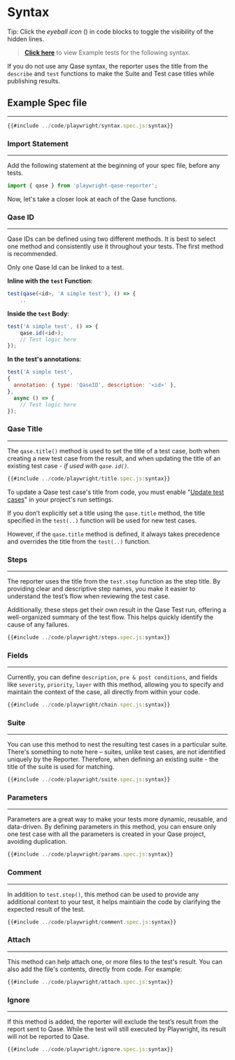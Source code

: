 # Syntax

Tip: Click the _eyeball icon_ (<i class="fa fa-eye"></i>) in code blocks to toggle the visibility of the hidden lines.


> [**Click here**](https://github.com/cskmnrpt/qase-playwright/tree/main/tests/examples) to view Example tests for the following syntax.


If you do not use any Qase syntax, the reporter uses the title from the `describe` and `test` functions to make the Suite and Test case titles while publishing results.


## Example Spec file
---
```javascript
{{#include ../code/playwright/syntax.spec.js:syntax}}
```


### Import Statement
---
Add the following statement at the beginning of your spec file, before any tests.

```javascript
import { qase } from 'playwright-qase-reporter';
```
Now, let's take a closer look at each of the Qase functions.


 
### Qase ID
---

Qase IDs can be defined using two different methods. It is best to select one method and consistently use it throughout your tests. The first method is recommended.

Only one Qase Id can be linked to a test. 

**Inline with the `test` Function**: 

```javascript
test(qase(<id>, 'A simple test'), () => {
    ..
```

**Inside the `test` Body**: 

```javascript
test('A simple test', () => {
    qase.id(<id>);
    // Test logic here
});
```

**In the test's annotations**:

```js
test('A simple test',
{
  annotation: { type: 'QaseID', description: '<id>' },
},
  async () => {
    // Test logic here
});
```


### Qase Title
--- 

The `qase.title()` method is used to set the title of a test case, both when creating a new test case from the result, and when updating the title of an existing test case - *if used with `qase.id()`.*

```javascript
{{#include ../code/playwright/title.spec.js:syntax}}
```

To update a Qase test case's title from code, you must enable "[Update test cases](https://help.qase.io/en/articles/5563702-test-runs#h_161810cf24)" in your project's run settings.

If you don’t explicitly set a title using the `qase.title` method, the title specified in the `test(..)` function will be used for new test cases. 

However, if the `qase.title` method is defined, it always takes precedence and overrides the title from the `test(..)` function.



### Steps
--- 

The reporter uses the title from the `test.step` function as the step title. By providing clear and descriptive step names, you make it easier to understand the test’s flow when reviewing the test case.

Additionally, these steps get their own result in the Qase Test run, offering a well-organized summary of the test flow. This helps quickly identify the cause of any failures.

```javascript
{{#include ../code/playwright/steps.spec.js:syntax}}
```


### Fields
---

Currently, you can define `description`, `pre & post conditions`, and fields like `severity`, `priority`, `layer` with this method, allowing you to specify and maintain the context of the case, all directly from within your code. 

```javascript
{{#include ../code/playwright/chain.spec.js:syntax}}
```


### Suite 
---

You can use this method to nest the resulting test cases in a particular suite. There's something to note here – suites, unlike test cases, are not identified uniquely by the Reporter. Therefore, when defining an existing suite - the title of the suite is used for matching.

```js
{{#include ../code/playwright/suite.spec.js:syntax}}
```


### Parameters
---
Parameters are a great way to make your tests more dynamic, reusable, and data-driven. By defining parameters in this method, you can ensure only one test case with all the parameters is created in your Qase project, avoiding duplication.


```javascript
{{#include ../code/playwright/params.spec.js:syntax}}
```


### Comment
---
In addition to `test.step()`, this method can be used to provide any additional context to your test, it helps maintiain the code by clarifying the expected result of the test.

```js
{{#include ../code/playwright/comment.spec.js:syntax}}
```


### Attach
---
This method can help attach one, or more files to the test's result. You can also add the file's contents, directly from code. For example: 

```js
{{#include ../code/playwright/attach.spec.js:syntax}}
```


### Ignore
---
If this method is added, the reporter will exclude the test’s result from the report sent to Qase. While the test will still executed by Playwright, its result will not be reported to Qase.

```js
{{#include ../code/playwright/ignore.spec.js:syntax}}
```
